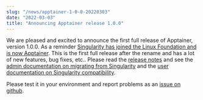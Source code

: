 ```yaml
---
slug: "/news/apptainer-1-0-0-20220303"
date: "2022-03-03"
title: "Announcing Apptainer release 1.0.0"
---
```


We are pleased and excited to announce the first full release of
Apptainer, version 1.0.0.  As a reminder
[Singularity has joined the Linux Foundation and is now Apptainer](community-announcement-20211130).
This is the first full release after
the rename and has a lot of new features, bug fixes, etc..
Please read the [release notes](https://github.com/apptainer/apptainer/releases/tag/v1.0.0)
and see the 
[admin documentation on migrating from Singularity](https://apptainer.org/docs/admin/1.0/singularity_migration.html)
and the
[user documentation on Singularity compatibility](https://apptainer.org/docs/user/1.0/singularity_compatibility.html).

Please test it in your environment and report problems as an
[issue on github](https://github.com/apptainer/apptainer/issues).
